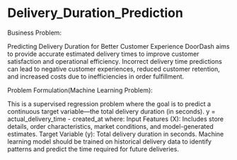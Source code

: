 # Delivery_Duration_Prediction
Business Problem:

Predicting Delivery Duration for Better Customer Experience
DoorDash aims to provide accurate estimated delivery times to improve customer satisfaction and operational efficiency. Incorrect delivery time predictions can lead to negative customer experiences, reduced customer retention, and increased costs due to inefficiencies in order fulfillment.

Problem Formulation(Machine Learning Problem):

This is a supervised regression problem where the goal is to predict a continuous target variable—the total delivery duration (in seconds). 
 y = actual_delivery_time - created_at
where:
Input Features (X): Includes store details, order characteristics, market conditions, and model-generated estimates.
Target Variable (y): Total delivery duration in seconds.
Machine learning model should be trained on historical delivery data to identify patterns and predict the time required for future deliveries.








